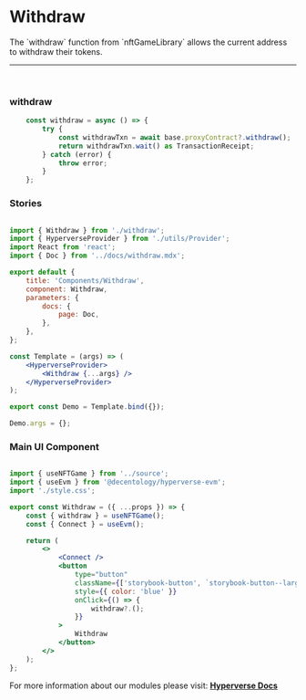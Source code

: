# Withdraw

<p> The `withdraw` function from `nftGameLibrary` allows the current address to withdraw their tokens. </p>

---

<br>

### withdraw

```jsx
	const withdraw = async () => {
		try {
			const withdrawTxn = await base.proxyContract?.withdraw();
			return withdrawTxn.wait() as TransactionReceipt;
		} catch (error) {
			throw error;
		}
	};
```

### Stories

```jsx

import { Withdraw } from './withdraw';
import { HyperverseProvider } from './utils/Provider';
import React from 'react';
import { Doc } from '../docs/withdraw.mdx';

export default {
	title: 'Components/Withdraw',
	component: Withdraw,
	parameters: {
		docs: {
			page: Doc,
		},
	},
};

const Template = (args) => (
	<HyperverseProvider>
		<Withdraw {...args} />
	</HyperverseProvider>
);

export const Demo = Template.bind({});

Demo.args = {};

```

### Main UI Component

```jsx

import { useNFTGame } from '../source';
import { useEvm } from '@decentology/hyperverse-evm';
import './style.css';

export const Withdraw = ({ ...props }) => {
	const { withdraw } = useNFTGame();
	const { Connect } = useEvm();

	return (
		<>
			<Connect />
			<button
				type="button"
				className={['storybook-button', `storybook-button--large`].join(' ')}
				style={{ color: 'blue' }}
				onClick={() => {
					withdraw?.();
				}}
			>
				Withdraw
			</button>
		</>
	);
};

```

For more information about our modules please visit: [**Hyperverse Docs**](docs.hyperverse.dev)
